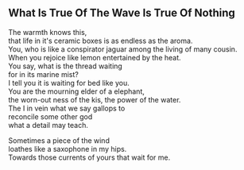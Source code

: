 What Is True Of The Wave Is True Of Nothing
-------------------------------------------
The warmth knows this,  
that life in it's ceramic boxes is as endless as the aroma.  
You, who is like a conspirator jaguar among the living of many cousin.  
When you rejoice like lemon entertained by the heat.  
You say, what is the thread waiting  
for in its marine mist?  
I tell you it is waiting for bed like you.  
You are the mourning elder of a elephant,  
the worn-out ness of the kis, the power of the water.  
The I in vein what we say gallops to  
reconcile some other god  
what a detail may teach.  
  
Sometimes a piece of the wind  
loathes like a saxophone in my hips.  
Towards those currents of yours that wait for me.  
